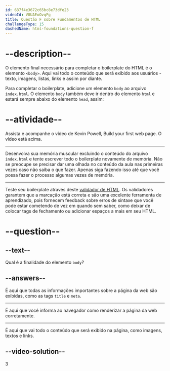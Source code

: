 ```yaml
---
id: 637f4e3672c65bc8e73dfe23
videoId: V8UAEoOvqFg
title: Questão F sobre Fundamentos de HTML
challengeType: 15
dashedName: html-foundations-question-f
---
```


# --description--

O elemento final necessário para completar o boilerplate do HTML é o elemento `<body>`. Aqui vai todo o conteúdo que será exibido aos usuários - texto, imagens, listas, links e assim por diante.

Para completar o boilerplate, adicione um elemento `body` ao arquivo `index.html`. O elemento `body` também deve ir dentro do elemento `html` e estará sempre abaixo do elemento `head`, assim:

# --atividade--

Assista e acompanhe o vídeo de Kevin Powell, Build your first web page. O vídeo está acima.

---

Desenvolva sua memória muscular excluindo o conteúdo do arquivo `index.html` e tente escrever todo o boilerplate novamente de memória. Não se preocupe se precisar dar uma olhada no conteúdo da aula nas primeiras vezes caso não saiba o que fazer. Apenas siga fazendo isso até que você possa fazer o processo algumas vezes de memória.

---

Teste seu boilerplate através deste [validador de HTML](https://www.freeformatter.com/html-validator.html). Os validadores garantem que a marcação está correta e são uma excelente ferramenta de aprendizado, pois fornecem feedback sobre erros de sintaxe que você pode estar cometendo de vez em quando sem saber, como deixar de colocar tags de fechamento ou adicionar espaços a mais em seu HTML.

# --question--

## --text--

Qual é a finalidade do elemento `body`?

## --answers--

É aqui que todas as informações importantes sobre a página da web são exibidas, como as tags `title` e `meta`.

---

É aqui que você informa ao navegador como renderizar a página da web corretamente.

---

É aqui que vai todo o conteúdo que será exibido na página, como imagens, textos e links.


## --video-solution--

3

